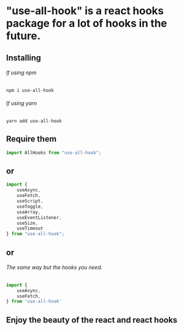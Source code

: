 # "use-all-hook" is a react hooks package for a lot of hooks in the future.

## Installing

###### If using npm

```
npm i use-all-hook
```

###### If using yarn

```
yarn add use-all-hook
```

## Require them

```js
import AllHooks from "use-all-hook";
```

## or

```jsx
import { 
    useAsync,
    useFetch, 
    useScript, 
    useToggle, 
    useArray, 
    useEventListener, 
    useSize,
    useTimeout
} from "use-all-hook";
```

## or 

###### The same way but the hooks you need.

```jsx
import {
    useAsync,
    useFetch,
} from 'use-all-hook'
```

## Enjoy the beauty of the react and react hooks
